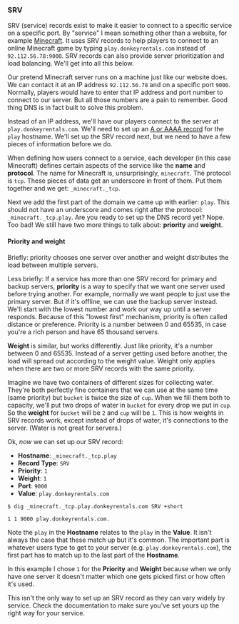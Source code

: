 ### SRV

SRV (service) records exist to make it easier to connect to a specific service on a specific port. By "service" I mean something other than a website, for example [Minecraft](https://minecraft.net). It uses SRV records to help players to connect to an online Minecraft game by typing `play.donkeyrentals.com` instead of `92.112.56.78:9000`. SRV records can also provide server prioritization and load balancing. We'll get into all this below.

Our pretend Minecraft server runs on a machine just like our website does. We can contact it at an IP address `92.112.56.78` and on a specific port `9000`. Normally, players would have to enter that IP address and port number to connect to our server. But all those numbers are a pain to remember. Good thing DNS is in fact built to solve this problem.

Instead of an IP address, we'll have our players connect to the server at `play.donkeyrentals.com`. We'll need to set up an [A or AAAA record](#a) for the `play` hostname. We'll set up the SRV record next, but we need to have a few pieces of information before we do.

When defining how users connect to a service, each developer (in this case Minecraft) defines certain aspects of the service like the **name** and **protocol**. The name for Minecraft is, unsurprisingly, `minecraft`. The protocol is `tcp`. These pieces of data get an underscore in front of them. Put them together and we get: `_minecraft._tcp`.

Next we add the first part of the domain we came up with earlier: `play`. This should not have an underscore and comes right after the protocol: `_minecraft._tcp.play`. Are you ready to set up the DNS record yet? Nope. Too bad! We still have two more things to talk about: **priority** and **weight**.

#### Priority and weight

Briefly: priority chooses one server over another and weight distributes the load between multiple servers.

Less briefly: If a service has more than one SRV record for primary and backup servers, **priority** is a way to specify that we want one server used before trying another. For example, normally we want people to just use the primary server. But if it's offline, we can use the backup server instead. We'll start with the lowest number and work our way up until a server responds. Because of this "lowest first" mechanism, priority is often called distance or preference. Priority is a number between 0 and 65535, in case you're a rich person and have 65 thousand servers.

**Weight** is similar, but works differently. Just like priority, it's a number between 0 and 65535. Instead of a server getting used before another, the load will spread out according to the weight value. Weight only applies when there are two or more SRV records with the same priority.

Imagine we have two containers of different sizes for collecting water. They're both perfectly fine containers that we can use at the same time (same priority) but `bucket` is twice the size of `cup`. When we fill them both to capacity, we'll put two drops of water in `bucket` for every drop we put in `cup`. So the **weight** for `bucket` will be `2` and `cup` will be `1`. This is how weights in SRV records work, except instead of drops of water, it's connections to the server. (Water is not great for servers.)

Ok, _now_ we can set up our SRV record:

* **Hostname**: `_minecraft._tcp.play`
* **Record Type**: `SRV`
* **Priority**: `1`
* **Weight**: `1`
* **Port**: `9000`
* **Value**: `play.donkeyrentals.com`

```shell
$ dig _minecraft._tcp.play.donkeyrentals.com SRV +short

1 1 9000 play.donkeyrentals.com.
```

Note the `play` in the **Hostname** relates to the `play` in the **Value**. It isn't always the case that these match up but it's common. The important part is whatever users type to get to your server (e.g. `play.donkeyrentals.com`), the first part has to match up to the last part of the **Hostname**.

In this example I chose `1` for the **Priority** and **Weight** because when we only have one server it doesn't matter which one gets picked first or how often it's used.

This isn't the only way to set up an SRV record as they can vary widely by service. Check the documentation to make sure you've set yours up the right way for your service.
